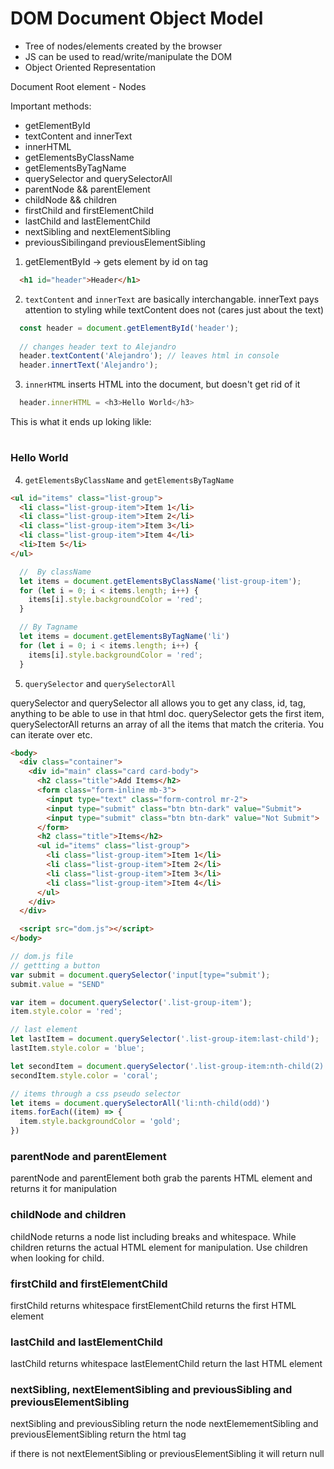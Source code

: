 # DOM Document Object Model
- Tree of nodes/elements created by the browser
- JS can be used to read/write/manipulate the DOM
- Object Oriented Representation

Document
Root element - <html>
Nodes


Important methods:
  - getElementById 
  - textContent and innerText
  - innerHTML
  - getElementsByClassName
  - getElementsByTagName
  - querySelector and querySelectorAll
  - parentNode && parentElement
  - childNode && children
  - firstChild and firstElementChild
  - lastChild and lastElementChild
  - nextSibling and nextElementSibling
  - previousSibilingand previousElementSibling

1) getElementById -> gets element by id on tag

```html
  <h1 id="header">Header</h1>
```

2) `textContent` and `innerText` are basically interchangable. innerText pays attention to styling while textContent does not (cares just about the text)

```js
  const header = document.getElementById('header');
  
  // changes header text to Alejandro
  header.textContent('Alejandro'); // leaves html in console
  header.innertText('Alejandro');
```

3) `innerHTML` inserts HTML into the document, but doesn't get rid of it

```js
  header.innerHTML = <h3>Hello World</h3>
```
This is what it ends up loking likle:
<h1 id="header-title"><h3>Hello World</h3></h1>


4) `getElementsByClassName` and `getElementsByTagName`

```html
<ul id="items" class="list-group">
  <li class="list-group-item">Item 1</li>
  <li class="list-group-item">Item 2</li>
  <li class="list-group-item">Item 3</li>
  <li class="list-group-item">Item 4</li>
  <li>Item 5</li>
</ul>
```

```js
  //  By className
  let items = document.getElementsByClassName('list-group-item');
  for (let i = 0; i < items.length; i++) {
    items[i].style.backgroundColor = 'red';
  }
```

```js
  // By Tagname
  let items = document.getElementsByTagName('li')
  for (let i = 0; i < items.length; i++) {
    items[i].style.backgroundColor = 'red';
  }

```

5) `querySelector` and `querySelectorAll`

querySelector and querySelector all allows you to get any class,
id, tag, anything to be able to use in that html doc. querySelector gets the first item, querySelectorAll returns an array of all the items that match the criteria. You can iterate over etc.

```html
<body>
  <div class="container">
    <div id="main" class="card card-body">
      <h2 class="title">Add Items</h2>
      <form class="form-inline mb-3">
        <input type="text" class="form-control mr-2">
        <input type="submit" class="btn btn-dark" value="Submit">
        <input type="submit" class="btn btn-dark" value="Not Submit">
      </form>
      <h2 class="title">Items</h2>
      <ul id="items" class="list-group">
        <li class="list-group-item">Item 1</li>
        <li class="list-group-item">Item 2</li>
        <li class="list-group-item">Item 3</li>
        <li class="list-group-item">Item 4</li>
      </ul>
    </div>
  </div>

  <script src="dom.js"></script>
</body>
```



```js
// dom.js file
// gettting a button
var submit = document.querySelector('input[type="submit');
submit.value = "SEND"

var item = document.querySelector('.list-group-item');
item.style.color = 'red';

// last element
let lastItem = document.querySelector('.list-group-item:last-child');
lastItem.style.color = 'blue';

let secondItem = document.querySelector('.list-group-item:nth-child(2)')
secondItem.style.color = 'coral';

// items through a css pseudo selector
let items = document.querySelectorAll('li:nth-child(odd)')
items.forEach((item) => {
  item.style.backgroundColor = 'gold';
})

```

### parentNode and  parentElement
parentNode and parentElement both grab the parents HTML element and returns it for manipulation

### childNode and children
childNode returns a node list including breaks and whitespace. While children returns the actual HTML element for manipulation. Use children when looking for child.

### firstChild and firstElementChild
firstChild returns whitespace
firstElementChild returns the first HTML element

### lastChild and lastElementChild
lastChild returns whitespace
lastElementChild return the last HTML element

### nextSibling, nextElementSibling and previousSibling and previousElementSibling

nextSibling and previousSibling return the node
nextElemementSibling and previousElementSibling return the html tag

if there is not nextElementSibling or previousElementSibling it will return null